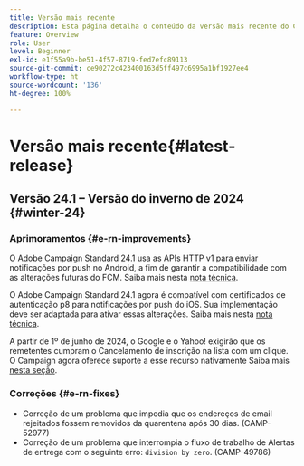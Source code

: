 ```yaml
---
title: Versão mais recente
description: Esta página detalha o conteúdo da versão mais recente do Campaign Standard
feature: Overview
role: User
level: Beginner
exl-id: e1f55a9b-be51-4f57-8719-fed7efc89113
source-git-commit: ce90272c423400163d5ff497c6995a1bf1927ee4
workflow-type: ht
source-wordcount: '136'
ht-degree: 100%

---
```



# Versão mais recente{#latest-release}

<!--
![Control Panel](assets/do-not-localize/cp-icon.png) **New Control Panel release**. [Learn more](https://experienceleague.adobe.com/docs/control-panel/using/release-notes.html){target="_blank"}.-->

## Versão 24.1 – Versão do inverno de 2024 {#winter-24}

### Aprimoramentos {#e-rn-improvements}

O Adobe Campaign Standard 24.1 usa as APIs HTTP v1 para enviar notificações por push no Android, a fim de garantir a compatibilidade com as alterações futuras do FCM. Saiba mais nesta [nota técnica](../../administration/using/push-technote.md).

O Adobe Campaign Standard 24.1 agora é compatível com certificados de autenticação p8 para notificações por push do iOS. Sua implementação deve ser adaptada para ativar essas alterações. Saiba mais nesta [nota técnica](../../administration/using/push-technote.md).

A partir de 1º de junho de 2024, o Google e o Yahoo! exigirão que os remetentes cumpram o Cancelamento de inscrição na lista com um clique. O Campaign agora oferece suporte a esse recurso nativamente Saiba mais [nesta seção](../../administration/using/configuring-email-channel.md#list-of-email-smtp-parameters).

### Correções {#e-rn-fixes}

* Correção de um problema que impedia que os endereços de email rejeitados fossem removidos da quarentena após 30 dias. (CAMP-52977)
* Correção de um problema que interrompia o fluxo de trabalho de Alertas de entrega com o seguinte erro: `division by zero`. (CAMP-49786)

